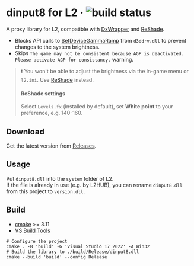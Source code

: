 # dinput8 for L2 · ![build status](https://github.com/ritsuwastaken/dinput8/actions/workflows/build.yml/badge.svg)
A proxy library for L2, compatible with [DxWrapper](https://github.com/elishacloud/dxwrapper) and [ReShade](https://github.com/crosire/reshade).
- Blocks API calls to [SetDeviceGammaRamp](https://learn.microsoft.com/en-us/windows/win32/api/wingdi/nf-wingdi-setdevicegammaramp) from `d3ddrv.dll` to prevent changes to the system brightness.  
- Skips `The game may not be consistent because AGP is deactivated. Please activate AGP for consistancy.` warning.
> ❗ You won't be able to adjust the brightness via the in-game menu or `l2.ini`. Use [ReShade](https://reshade.me/) instead.
> #### ReShade settings   
> Select `Levels.fx` (installed by default), set **White point** to your preference, e.g. 140-160.

## Download
Get the latest version from [Releases](https://github.com/ritsuwastaken/dinput8/releases).

## Usage
Put `dinput8.dll` into the `system` folder of L2.  
If the file is already in use (e.g. by L2HUB), you can rename `dinput8.dll` from this project to `version.dll`.

## Build
- [cmake](https://cmake.org/download/) >= 3.11
- [VS Build Tools](https://visualstudio.microsoft.com/downloads/)

```shell
# Configure the project
cmake . -B 'build' -G 'Visual Studio 17 2022' -A Win32
# Build the library to ./build/Release/dinput8.dll
cmake --build 'build' --config Release
```
